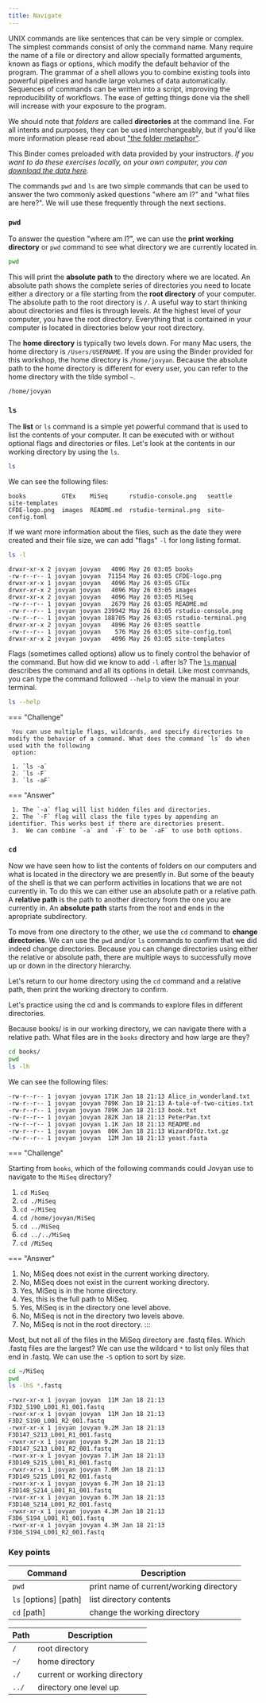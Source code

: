 ```yaml
---
title: Navigate
--- 
```


UNIX commands are like sentences that can be very simple or complex. The simplest commands consist of only the command name. Many require the name of a file or directory and allow specially formatted arguments, known as flags or options, which modify the default behavior of the program. The grammar of a shell allows you to combine existing tools into powerful pipelines and handle large volumes of data automatically. Sequences of commands can be written into a script, improving the reproducibility of workflows. The ease of getting things done via the shell will increase with your exposure to the program.

We should note that _folders_ are called **directories** at the command line. For all intents and purposes, they can be used interchangeably, but if you'd like more information please read about ["the folder metaphor"](https://en.wikipedia.org/wiki/Directory_%28computing%29#Folder_metaphor).

This Binder comes preloaded with data provided by your instructors.  _If you want to do these exercises locally, on your own computer, you can [download the data here](https://s3.us-west-1.amazonaws.com/dib-training.ucdavis.edu/shell-data2.zip)._

The commands `pwd` and `ls` are two simple commands that can be used to answer the two commonly asked questions "where am I?" and "what files are here?". We will use these frequently through the next sections.

### `pwd`

To answer the question "where am I?", we can use the **print working directory** or `pwd` command to see what directory we are currently located in. 

```bash
pwd
```

This will print the **absolute path** to the directory where we are located. An absolute path shows the complete series of directories you need to locate either a directory or a file starting from the **root directory** of your computer. The absolute path to the root directory is `/`. A useful way to start thinking about directories and files is through levels. At the highest level of your computer, you have the root directory. Everything that is contained in your computer is located in directories below your root directory. 

The **home directory** is typically two levels down. For many Mac users, the home directory is `/Users/USERNAME`. If you are using the Binder provided for this workshop, the home directory is `/home/jovyan`. Because the absolute path to the home directory is different for every user, you can refer to the home directory with the tilde symbol `~`.

```
/home/jovyan
```

### `ls`

The **list** or `ls` command is a simple yet powerful command that is used to list the contents of your computer. It can be executed with or without optional flags and directories or files. Let's look at the contents in our working directory by using the `ls`.

```bash
ls
```

We can see the following files:

```
books          GTEx    MiSeq      rstudio-console.png   seattle           site-templates
CFDE-logo.png  images  README.md  rstudio-terminal.png  site-config.toml
```

If we want more information about the files, such as the date they were created and their file size, we can add "flags" `-l` for long listing format.

```bash
ls -l
```

```
drwxr-xr-x 2 jovyan jovyan   4096 May 26 03:05 books
-rw-r--r-- 1 jovyan jovyan  71154 May 26 03:05 CFDE-logo.png
drwxr-xr-x 1 jovyan jovyan   4096 May 26 03:05 GTEx
drwxr-xr-x 2 jovyan jovyan   4096 May 26 03:05 images
drwxr-xr-x 2 jovyan jovyan   4096 May 26 03:05 MiSeq
-rw-r--r-- 1 jovyan jovyan   2679 May 26 03:05 README.md
-rw-r--r-- 1 jovyan jovyan 239942 May 26 03:05 rstudio-console.png
-rw-r--r-- 1 jovyan jovyan 188705 May 26 03:05 rstudio-terminal.png
drwxr-xr-x 2 jovyan jovyan   4096 May 26 03:05 seattle
-rw-r--r-- 1 jovyan jovyan    576 May 26 03:05 site-config.toml
drwxr-xr-x 2 jovyan jovyan   4096 May 26 03:05 site-templates
```

Flags (sometimes called options) allow us to finely control the behavior of the command. But how did we know to add `-l` after ls? The [`ls` manual ](https://man7.org/linux/man-pages/man1/ls.1.html) describes the command and all its options in detail. Like most commands, you can type the command followed `--help` to view the manual in your terminal.

```bash
ls --help
```

=== "Challenge"

     You can use multiple flags, wildcards, and specify directories to modify the behavior of a command. What does the command `ls` do when used with the following    
     option:

     1. `ls -a`
     2. `ls -F`
     3. `ls -aF`

=== "Answer"

     1. The `-a` flag will list hidden files and directories.  
     2. The `-F` flag will class the file types by appending an identifier. This works best if there are directories present. 
     3.  We can combine `-a` and `-F` to be `-aF` to use both options.

### `cd`

Now we have seen how to list the contents of folders on our computers and what is located in the directory we are presently in. But some of the beauty of the shell is that we can perform activities in locations that we are not currently in. To do this we can either use an absolute path or a relative path. A **relative path** is the path to another directory from the one you are currently in. An **absolute path** starts from the root and ends in the apropriate subdirectory. 

To move from one directory to the other, we use the `cd` command to **change directories**. We can use the `pwd` and/or `ls` commands to confirm that we did indeed change directories.  Because you can change directories using either the relative or absolute path, there are multiple ways to successfully move up or down in the directory hierarchy.

Let's return to our home directory using the `cd` command and a relative path, then print the working directory to confirm.  
 
Let's practice using the cd and ls commands to explore files in different directories.  

Because books/ is in our working directory, we can navigate there with a relative path. What files are in the `books` directory and how large are they?

```bash
cd books/
pwd
ls -lh
```

We can see the following files:

```
-rw-r--r-- 1 jovyan jovyan 171K Jan 18 21:13 Alice_in_wonderland.txt
-rw-r--r-- 1 jovyan jovyan 789K Jan 18 21:13 A-tale-of-two-cities.txt
-rw-r--r-- 1 jovyan jovyan 789K Jan 18 21:13 book.txt
-rw-r--r-- 1 jovyan jovyan 282K Jan 18 21:13 PeterPan.txt
-rw-r--r-- 1 jovyan jovyan 1.1K Jan 18 21:13 README.md
-rw-r--r-- 1 jovyan jovyan  80K Jan 18 21:13 WizardOfOz.txt.gz
-rw-r--r-- 1 jovyan jovyan  12M Jan 18 21:13 yeast.fasta
```

=== "Challenge"

Starting from `books`, which of the following commands could Jovyan use to navigate to the `MiSeq` directory? 


1. `cd MiSeq`
2. `cd ./MiSeq`
3. `cd ~/MiSeq`
4. `cd /home/jovyan/MiSeq`
5. `cd ../MiSeq`
6. `cd ../../MiSeq`
7. `cd /MiSeq`

=== "Answer"

1. No, MiSeq does not exist in the current working directory.
2. No, MiSeq does not exist in the current working directory.
3. Yes, MiSeq is in the home directory.
4. Yes, this is the full path to MiSeq.
5. Yes, MiSeq is in the directory one level above.
6. No, MiSeq is not in the directory two levels above.
7. No, MiSeq is not in the root directory.
:::


Most, but not all of the files in the MiSeq directory are .fastq files. Which .fastq files are the largest? We can use the wildcard `*` to list only files that end in .fastq. We can use the `-S` option to sort by size.


```bash
cd ~/MiSeq
pwd
ls -lhS *.fastq
```

```
-rwxr-xr-x 1 jovyan jovyan  11M Jan 18 21:13 F3D2_S190_L001_R1_001.fastq
-rwxr-xr-x 1 jovyan jovyan  11M Jan 18 21:13 F3D2_S190_L001_R2_001.fastq
-rwxr-xr-x 1 jovyan jovyan 9.2M Jan 18 21:13 F3D147_S213_L001_R1_001.fastq
-rwxr-xr-x 1 jovyan jovyan 9.2M Jan 18 21:13 F3D147_S213_L001_R2_001.fastq
-rwxr-xr-x 1 jovyan jovyan 7.1M Jan 18 21:13 F3D149_S215_L001_R1_001.fastq
-rwxr-xr-x 1 jovyan jovyan 7.0M Jan 18 21:13 F3D149_S215_L001_R2_001.fastq
-rwxr-xr-x 1 jovyan jovyan 6.7M Jan 18 21:13 F3D148_S214_L001_R1_001.fastq
-rwxr-xr-x 1 jovyan jovyan 6.7M Jan 18 21:13 F3D148_S214_L001_R2_001.fastq
-rwxr-xr-x 1 jovyan jovyan 4.3M Jan 18 21:13 F3D6_S194_L001_R1_001.fastq
-rwxr-xr-x 1 jovyan jovyan 4.3M Jan 18 21:13 F3D6_S194_L001_R2_001.fastq
```


### Key points

|Command |Description|
|-|-| 
|`pwd`| print name of current/working directory|
| `ls` [options] [path] | list directory contents | 
|`cd` [path]| change the working directory |

|Path |Description|
|-|-| 
|`/`| root directory|
| `~/` | home directory | 
|`./` | current or working directory |
|`../` | directory one level up |
